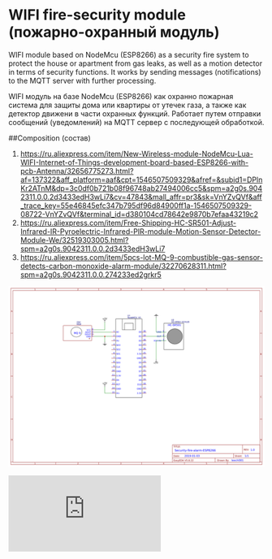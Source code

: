 # WIFI fire-security module (пожарно-охранный модуль)
WIFI module based on NodeMcu (ESP8266) as a security fire system to protect the house or apartment from gas leaks, as well as a motion detector in terms of security functions.
It works by sending messages (notifications) to the MQTT server with further processing.

WIFI модуль на базе NodeMcu (ESP8266) как охранно пожарная система для защиты дома или квартиры от утечек газа, а также как детектор движени в части охранных функций.
Работает путем отправки сообщений (уведомлений) на MQTT сервер с последующей обработкой.

##Composition (состав)
1. https://ru.aliexpress.com/item/New-Wireless-module-NodeMcu-Lua-WIFI-Internet-of-Things-development-board-based-ESP8266-with-pcb-Antenna/32656775273.html?af=137322&aff_platform=aaf&cpt=1546507509329&afref=&subid1=DPlnKr2ATnM&dp=3c0df0b721b08f96748ab27494006cc5&spm=a2g0s.9042311.0.0.2d3433edH3wLi7&cv=47843&mall_affr=pr3&sk=VnYZvQVf&aff_trace_key=55e46845efc347b795df96d84900ff1a-1546507509329-08722-VnYZvQVf&terminal_id=d380104cd78642e9870b7efaa43219c2
2. https://ru.aliexpress.com/item/Free-Shipping-HC-SR501-Adjust-Infrared-IR-Pyroelectric-Infrared-PIR-module-Motion-Sensor-Detector-Module-We/32519303005.html?spm=a2g0s.9042311.0.0.2d3433edH3wLi7
3. https://ru.aliexpress.com/item/5pcs-lot-MQ-9-combustible-gas-sensor-detects-carbon-monoxide-alarm-module/32270628311.html?spm=a2g0s.9042311.0.0.274233ed2grkr5

![scheme](https://github.com/leech001/Security-fire-alarm-ESP8266/blob/master/Scheme/Schematic_FireAlarm-ESP8266.png)

![scheme](https://github.com/leech001/Security-fire-alarm-ESP8266/blob/master/3D_model/up.stl)
